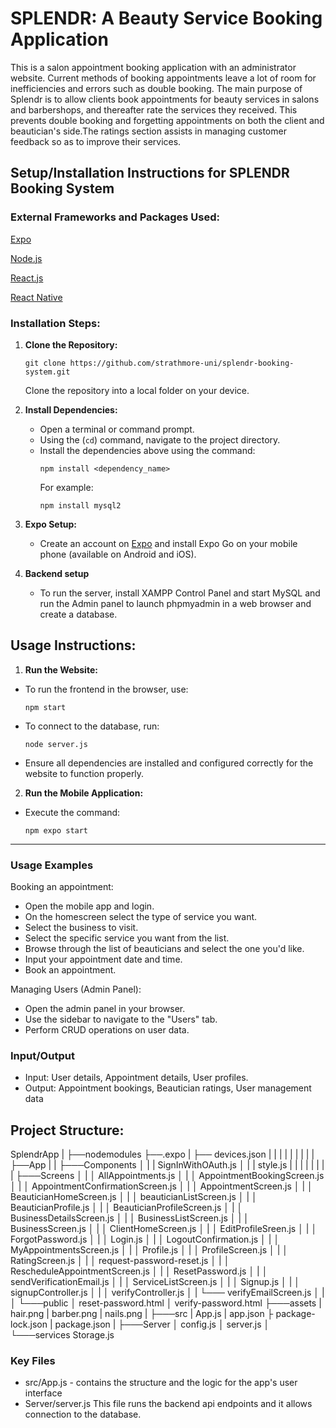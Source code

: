 #  SPLENDR: A Beauty Service Booking Application 

This is a salon appointment booking application with an administrator website. Current methods of booking appointments leave a lot of room for inefficiencies and errors such as double booking. The main purpose of Splendr is to allow clients book appointments for beauty services in salons and barbershops, and thereafter rate the services they received. This prevents double booking and forgetting appointments on both the client and beautician's side.The ratings section assists in managing customer feedback so as to improve their services.

## **Setup/Installation Instructions for SPLENDR Booking System**

### External Frameworks and Packages Used:
[Expo](https://expo.dev/) 

[Node.js](https://node.js.org/en)

[React.js](https://react.dev)

[React Native](https://reactnative.dev)
### Installation Steps:

1. **Clone the Repository:**
   ```
   git clone https://github.com/strathmore-uni/splendr-booking-system.git
   ```
   Clone the repository into a local folder on your device.

2. **Install Dependencies:**
   - Open a terminal or command prompt.
   - Using the (`cd`) command, navigate to the project directory.
   - Install the dependencies above using the command:
     ```
     npm install <dependency_name>
     ```
     For example:
     ```
     npm install mysql2
     ```

3. **Expo Setup:**
   - Create an account on [Expo](https://expo.dev/) and install Expo Go on your mobile phone (available on Android and iOS).
  
4. **Backend setup**
   - To run the server, install XAMPP Control Panel and start MySQL and run the Admin panel to launch phpmyadmin in a web browser and create a database.

    

## **Usage Instructions:**

1.  **Run the Website:**
   - To run the frontend in the browser, use:
     ```
     npm start
     ```
   - To connect to the database, run:
     ```
     node server.js
     ```
   - Ensure all dependencies are installed and configured correctly for the website to function properly.

2.  **Run the Mobile Application:**
   - Execute the command:
     ```
     npm expo start
     ```

---
### Usage Examples

Booking an appointment:

* Open the mobile app and login.
* On the homescreen select the type of service you want.
* Select the business to visit.
* Select the specific service you want from the list.
* Browse through the list of beauticians and select the one you'd like.
* Input your appointment date and time.
* Book an appointment.

Managing Users (Admin Panel):

* Open the admin panel in your browser.
* Use the sidebar to navigate to the "Users" tab.
* Perform CRUD operations on user data.

### Input/Output

* Input: User details, Appointment details, User profiles.
* Output: Appointment bookings, Beautician ratings, User management data


## **Project Structure:**

SplendrApp
|
├──nodemodules
├──.expo
|    ├── devices.json
|    |
|    |
|    |
|    |
|    ├──App
|    |    ├───Components
│    |    |       SignInWithOAuth.js
│    |    |       style.js
|    |    |
|    |    |
|    |    ├───Screens
│    |           │   AllAppointments.js
│    |           │   AppointmentBookingScreen.js
│    |           │   AppointmentConfirmationScreen.js
│    |           │   AppointmentScreen.js
│    |           │   BeauticianHomeScreen.js
│    |           │   beauticianListScreen.js
│    |           │   BeauticianProfile.js
│    |           │   BeauticianProfileScreen.js
│    |           │   BusinessDetailsScreen.js
│    |           │   BusinessListScreen.js
│    |           │   BusinessScreen.js
│    |           │   ClientHomeScreen.js
│    |           │   EditProfileSreen.js
│    |           │   ForgotPassword.js
│    |           │   Login.js
│    |           │   LogoutConfirmation.js
│    |           │   MyAppointmentsScreen.js
│    |           │   Profile.js
│    |           │   ProfileScreen.js
│    |           │   RatingScreen.js
│    |           │   request-password-reset.js
│    |           │   RescheduleAppointmentScreen.js
│    |           │   ResetPassword.js
│    |           │   sendVerificationEmail.js
│    |           │   ServiceListScreen.js
│    |           │   Signup.js
│    |           │   signupController.js
│    |           │   verifyController.js
│    |           └───  verifyEmailScreen.js
│    |          
│    └───public
│           reset-password.html
│           verify-password.html
├───assets
|      hair.png
|      barber.png
|      nails.png
|
├───src
|      App.js
|      app.json
├      package-lock.json
|      package.json
|
├───Server
│       config.js
│       server.js
│
└───services
        Storage.js

 ### Key Files
- src/App.js - contains the structure and the logic for the app's user interface
- Server/server.js This file runs the backend api endpoints and it allows connection to the database.


